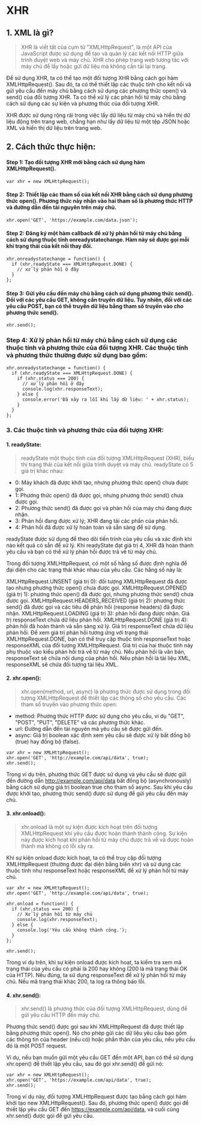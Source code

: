 # XHR
## 1. XML là gì?
> XHR là viết tắt của cụm từ "XMLHttpRequest", là một API của JavaScript được sử dụng để tạo và quản lý các kết nối HTTP giữa trình duyệt web và máy chủ. XHR cho phép trang web tương tác với máy chủ để lấy hoặc gửi dữ liệu mà không cần tải lại trang.

Để sử dụng XHR, ta có thể tạo một đối tượng XHR bằng cách gọi hàm XMLHttpRequest(). Sau đó, ta có thể thiết lập các thuộc tính cho kết nối và gửi yêu cầu đến máy chủ bằng cách sử dụng các phương thức open() và send() của đối tượng XHR. Ta có thể xử lý các phản hồi từ máy chủ bằng cách sử dụng các sự kiện và phương thức của đối tượng XHR.

XHR được sử dụng rộng rãi trong việc lấy dữ liệu từ máy chủ và hiển thị dữ liệu động trên trang web, chẳng hạn như lấy dữ liệu từ một tệp JSON hoặc XML và hiển thị dữ liệu trên trang web.

## 2. Cách thức thực hiện:
#### __Step 1__: Tạo đối tượng XHR mới bằng cách sử dụng hàm XMLHttpRequest().
```
var xhr = new XMLHttpRequest();
```
#### __Step 2__: Thiết lập các tham số của kết nối XHR bằng cách sử dụng phương thức open(). Phương thức này nhận vào hai tham số là phương thức HTTP và đường dẫn đến tài nguyên trên máy chủ.
```
xhr.open('GET', 'https://example.com/data.json');
```
#### __Step 2__: Đăng ký một hàm callback để xử lý phản hồi từ máy chủ bằng cách sử dụng thuộc tính onreadystatechange. Hàm này sẽ được gọi mỗi khi trạng thái của kết nối thay đổi.

```
xhr.onreadystatechange = function() {
  if (xhr.readyState === XMLHttpRequest.DONE) {
    // xử lý phản hồi ở đây
  }
};
```

#### __Step 3__: Gửi yêu cầu đến máy chủ bằng cách sử dụng phương thức send(). Đối với các yêu cầu GET, không cần truyền dữ liệu. Tuy nhiên, đối với các yêu cầu POST, bạn có thể truyền dữ liệu bằng tham số truyền vào cho phương thức send().
```
xhr.send();
```

### __Step 4__: Xử lý phản hồi từ máy chủ bằng cách sử dụng các thuộc tính và phương thức của đối tượng XHR. Các thuộc tính và phương thức thường được sử dụng bao gồm:
```
xhr.onreadystatechange = function() {
  if (xhr.readyState === XMLHttpRequest.DONE) {
    if (xhr.status === 200) {
      // xử lý phản hồi ở đây
      console.log(xhr.responseText);
    } else {
      console.error('Đã xảy ra lỗi khi lấy dữ liệu: ' + xhr.status);
    }
  }
};
```

### 3. Các thuộc tính và phương thức của đối tượng XHR:
#### 1. readyState:
> readyState một thuộc tính của đối tượng XMLHttpRequest (XHR), biểu thị trạng thái của kết nối giữa trình duyệt và máy chủ. readyState có 5 giá trị khác nhau:
- 0: Máy khách đã được khởi tạo, nhưng phương thức open() chưa được gọi.
- 1: Phương thức open() đã được gọi, nhưng phương thức send() chưa được gọi.
- 2: Phương thức send() đã được gọi và phản hồi của máy chủ đang được nhận.
- 3: Phản hồi đang được xử lý; XHR đang tải các phần của phản hồi.
- 4: Phản hồi đã được xử lý hoàn toàn và sẵn sàng để sử dụng.

readyState được sử dụng để theo dõi tiến trình của yêu cầu và xác định khi nào kết quả có sẵn để xử lý. Khi readyState đạt giá trị 4, XHR đã hoàn thành yêu cầu và bạn có thể xử lý phản hồi được trả về từ máy chủ.

Trong đối tượng XMLHttpRequest, có một số hằng số được định nghĩa để đại diện cho các trạng thái khác nhau của yêu cầu. Các hằng số này là:

XMLHttpRequest.UNSENT (giá trị 0): đối tượng XMLHttpRequest đã được tạo nhưng phương thức open() chưa được gọi.
XMLHttpRequest.OPENED (giá trị 1): phương thức open() đã được gọi, nhưng phương thức send() chưa được gọi.
XMLHttpRequest.HEADERS_RECEIVED (giá trị 2): phương thức send() đã được gọi và các tiêu đề phản hồi (response headers) đã được nhận.
XMLHttpRequest.LOADING (giá trị 3): phản hồi đang được nhận. Giá trị responseText chứa dữ liệu phản hồi.
XMLHttpRequest.DONE (giá trị 4): phản hồi đã hoàn thành và sẵn sàng xử lý. Giá trị responseText chứa dữ liệu phản hồi.
Để xem giá trị phản hồi tương ứng với trạng thái XMLHttpRequest.DONE, bạn có thể truy cập thuộc tính responseText hoặc responseXML của đối tượng XMLHttpRequest. Giá trị của hai thuộc tính này phụ thuộc vào kiểu phản hồi trả về từ máy chủ. Nếu phản hồi là văn bản, responseText sẽ chứa nội dung của phản hồi. Nếu phản hồi là tài liệu XML, responseXML sẽ chứa đối tượng tài liệu XML.

#### 2. xhr.open():
> xhr.open(method, url, async) là phương thức được sử dụng trong đối tượng XMLHttpRequest để thiết lập các thông số cho yêu cầu. Các tham số truyền vào phương thức open:

- method: Phương thức HTTP được sử dụng cho yêu cầu, ví dụ "GET", "POST", "PUT", "DELETE" và các phương thức khác.
- url: Đường dẫn đến tài nguyên mà yêu cầu sẽ được gửi đến.
- async: Giá trị boolean xác định xem yêu cầu sẽ được xử lý bất đồng bộ (true) hay đồng bộ (false).

```
var xhr = new XMLHttpRequest();
xhr.open('GET', 'http://example.com/api/data', true);
xhr.send();
```

Trong ví dụ trên, phương thức GET được sử dụng và yêu cầu sẽ được gửi đến đường dẫn http://example.com/api/data bất đồng bộ (asynchronously) bằng cách sử dụng giá trị boolean true cho tham số async. Sau khi yêu cầu được khởi tạo, phương thức send() được sử dụng để gửi yêu cầu đến máy chủ.

#### 3. xhr.onload():
> xhr.onload là một sự kiện được kích hoạt trên đối tượng XMLHttpRequest khi yêu cầu được hoàn thành thành công. Sự kiện này được kích hoạt khi phản hồi từ máy chủ được trả về và được hoàn thành mà không có lỗi xảy ra.

Khi sự kiện onload được kích hoạt, ta có thể truy cập đối tượng XMLHttpRequest (thường được đại diện bằng biến xhr) và sử dụng các thuộc tính như responseText hoặc responseXML để xử lý phản hồi từ máy chủ.
```
var xhr = new XMLHttpRequest();
xhr.open('GET', 'http://example.com/api/data', true);

xhr.onload = function() {
  if (xhr.status === 200) {
    // Xử lý phản hồi từ máy chủ
    console.log(xhr.responseText);
  } else {
    console.log('Yêu cầu không thành công.');
  }
};

xhr.send();
```
Trong ví dụ trên, khi sự kiện onload được kích hoạt, ta kiểm tra xem mã trạng thái của yêu cầu có phải là 200 hay không (200 là mã trạng thái OK của HTTP). Nếu đúng, ta sử dụng responseText để xử lý phản hồi từ máy chủ. Nếu mã trạng thái khác 200, ta log ra thông báo lỗi.

#### 4. xhr.send():
> xhr.send() là phương thức của đối tượng XMLHttpRequest, dùng để gửi yêu cầu HTTP đến máy chủ.

Phương thức send() được gọi sau khi XMLHttpRequest đã được thiết lập bằng phương thức open(). Nó cho phép gửi các dữ liệu yêu cầu bao gồm các thông tin của header (nếu có) hoặc phần thân của yêu cầu, nếu yêu cầu đó là một POST request.

Ví dụ, nếu bạn muốn gửi một yêu cầu GET đến một API, bạn có thể sử dụng xhr.open() để thiết lập yêu cầu, sau đó gọi xhr.send() để gửi nó:
```
var xhr = new XMLHttpRequest();
xhr.open('GET', 'https://example.com/api/data', true);
xhr.send();
```
Trong ví dụ này, đối tượng XMLHttpRequest được tạo bằng cách gọi hàm khởi tạo new XMLHttpRequest(). Sau đó, phương thức open() được gọi để thiết lập yêu cầu GET đến https://example.com/api/data, và cuối cùng xhr.send() được gọi để gửi yêu cầu.







